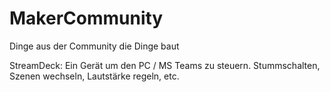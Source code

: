 # MakerCommunity
Dinge aus der Community die Dinge baut

StreamDeck: Ein Gerät um den PC / MS Teams zu steuern. Stummschalten, Szenen wechseln, Lautstärke regeln, etc.
